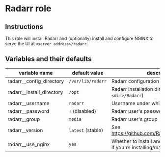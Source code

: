 # Radarr role

## Instructions

This role will install Radarr and (optionally) install and configure NGINX to
serve the UI at `<server address>/radarr`.

## Variables and their defaults

| variable name               | default value     | description                                                                             |
| --------------------------- | ----------------- | --------------------------------------------------------------------------------------- |
| radarr\_\_config_directory  | `/var/lib/radarr` | Radarr configuration files directory                                                    |
| radarr\_\_install_directory | `/opt`            | Radarr installation directory (will use `<dir>/Radarr`)                                 |
| radarr\_\_username          | `radarr`          | Username under which to run Radarr                                                      |
| radarr\_\_password          | `!` (disabled)    | Radarr user's password                                                                  |
| radarr\_\_group             | `media`           | Radarr user's group                                                                     |
| radarr\_\_version           | `latest` (stable) | See https://github.com/Radarr/Radarr/releases                                           |
| radarr\_\_use_nginx         | `yes`             | Whether to install and configure nginx (`no` if you're installing/managing it yourself) |
